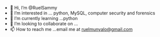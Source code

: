 - 👋 Hi, I’m @RuelSammy
- 👀 I’m interested in ... python, MySQL, computer security and forensics
- 🌱 I’m currently learning ...python
- 💞️ I’m looking to collaborate on ...
- 📫 How to reach me ...email me at ruelmunyalo@gmail.com

<!---
RuelSammy/RuelSammy is a ✨ special ✨ repository because its `README.md` (this file) appears on your GitHub profile.
You can click the Preview link to take a look at your changes.
--->
